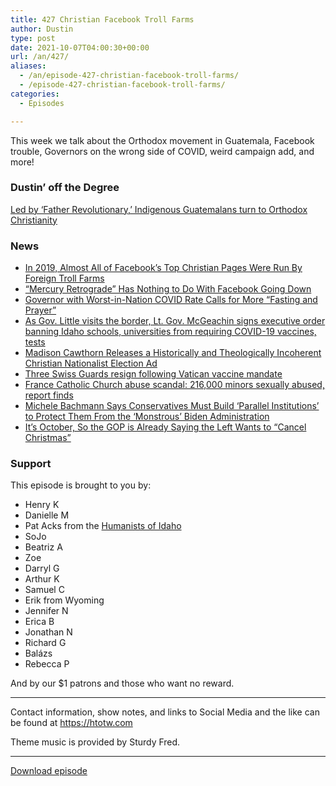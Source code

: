 ```yaml
---
title: 427 Christian Facebook Troll Farms
author: Dustin
type: post
date: 2021-10-07T04:00:30+00:00
url: /an/427/
aliases:
  - /an/episode-427-christian-facebook-troll-farms/
  - /episode-427-christian-facebook-troll-farms/
categories:
  - Episodes

---
```

<div id="buzzsprout-player-10552682"></div><script src="https://www.buzzsprout.com/1983601/10552682-427-christian-facebook-troll-farms.js?container_id=buzzsprout-player-10552682&player=small" type="text/javascript" charset="utf-8"></script>

This week we talk about the Orthodox movement in Guatemala, Facebook trouble, Governors on the wrong side of COVID, weird campaign add, and more!

<!--more-->

### Dustin&#8217; off the Degree

<a href="https://religionnews.com/2021/09/27/catholic-church-inequality-indigenous-guatemalans-turn-to-orthodox-christianity/" target="_blank" rel="noopener">Led by &#8216;Father Revolutionary,&#8217; Indigenous Guatemalans turn to Orthodox Christianity</a>

### News

  *  <a href="https://www.relevantmagazine.com/culture/tech-gaming/almost-all-of-facebooks-top-christian-pages-are-run-by-foreign-troll-farms/" target="_blank" rel="noopener">In 2019, Almost All of Facebook&#8217;s Top Christian Pages Were Run By Foreign Troll Farms</a>
  *  <a href="https://friendlyatheist.patheos.com/2021/10/05/mercury-retrograde-has-nothing-to-do-with-facebook-going-down/" target="_blank" rel="noopener">&#8220;Mercury Retrograde&#8221; Has Nothing to Do With Facebook Going Down</a>
  *  <a href="https://friendlyatheist.patheos.com/2021/10/02/despite-worst-in-nation-covid-rate-tn-governor-calls-for-fasting-and-prayer/" target="_blank" rel="noopener">Governor with Worst-in-Nation COVID Rate Calls for More &#8220;Fasting and Prayer&#8221;</a>
  *  <a href="https://www.ktvb.com/article/news/politics/idaho-lt-gov-janice-mcgeachin-vaccine-passport-order-covid-19/277-38c2fcb5-814b-4d33-ac7a-d9c6575cfe64" target="_blank" rel="noopener">As Gov. Little visits the border, Lt. Gov. McGeachin signs executive order banning Idaho schools, universities from requiring COVID-19 vaccines, tests</a>
  *  <a href="https://www.rightwingwatch.org/post/madison-cawthorn-releases-a-historically-and-theologically-incoherent-christian-nationalist-election-ad/" target="_blank" rel="noopener">Madison Cawthorn Releases a Historically and Theologically Incoherent Christian Nationalist Election Ad</a>
  *  <a href="https://religionnews.com/2021/10/04/three-swiss-guards-resign-following-vatican-vaccine-mandate/" target="_blank" rel="noopener">Three Swiss Guards resign following Vatican vaccine mandate</a>
  *  <a href="https://www.cnn.com/2021/10/05/europe/france-catholic-church-abuse-report-intl/index.html" target="_blank" rel="noopener">France Catholic Church abuse scandal: 216,000 minors sexually abused, report finds</a>
  *  <a href="https://www.rightwingwatch.org/post/michele-bachmann-says-conservatives-must-build-parallel-institutions-to-protect-them-from-the-monstrous-biden-administration/" target="_blank" rel="noopener">Michele Bachmann Says Conservatives Must Build &#8216;Parallel Institutions&#8217; to Protect Them From the &#8216;Monstrous&#8217; Biden Administration</a>
  *  <a href="https://friendlyatheist.patheos.com/2021/10/05/its-october-so-the-gop-is-already-saying-the-left-wants-to-cancel-christmas/" target="_blank" rel="noopener">It&#8217;s October, So the GOP is Already Saying the Left Wants to &#8220;Cancel Christmas&#8221;</a>

### Support

This episode is brought to you by:

  * Henry K
  * Danielle M
  * Pat Acks from the <a href="https://www.humanistsofidaho.org/" target="_blank" rel="noopener">Humanists of Idaho</a>
  * SoJo
  * Beatriz A
  * Zoe
  * Darryl G
  * Arthur K
  * Samuel C
  * Erik from Wyoming
  * Jennifer N
  * Erica B
  * Jonathan N
  * Richard G
  * Balázs
  * Rebecca P

And by our $1 patrons and those who want no reward.

* * *

Contact information, show notes, and links to Social Media and the like can be found at <https://htotw.com>

Theme music is provided by Sturdy Fred.

* * *

<a href="https://cdn.nomads.studio/file/nsp-media/atheist_nomads_427.mp3" target="_blank" rel="noopener">Download episode</a>